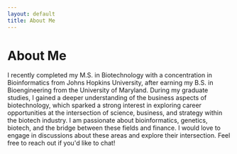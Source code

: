 ```yaml
---
layout: default
title: About Me
---
```


# About Me
I recently completed my M.S. in Biotechnology with a concentration in Bioinformatics from Johns Hopkins University, after earning my B.S. in Bioengineering from the University of Maryland. During my graduate studies, I gained a deeper understanding of the business aspects of biotechnology, which sparked a strong interest in exploring career opportunities at the intersection of science, business, and strategy within the biotech industry. 
I am passionate about bioinformatics, genetics, biotech, and the bridge between these fields and finance. I would love to engage in discussions about these areas and explore their intersection. Feel free to reach out if you'd like to chat!

